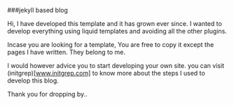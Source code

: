 ###jekyll based blog

Hi, I have developed this template and it has grown ever since. 
I wanted to develop everything using liquid templates and avoiding all the other plugins.

Incase you are looking for a template, You are free to copy it except the pages I have written.
They belong to me.

I would however advice you to start developing your own site. you can visit  (initgrep)[www.initgrep.com] to know more about the steps I used to develop this blog.

Thank you for dropping by..
